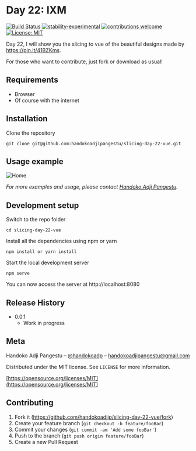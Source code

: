# Day 22: IXM

[![Build Status](https://travis-ci.org/dwyl/esta.svg?branch=master)](https://github.com/handokoadjip/slicing-day-22-vue)
[![stability-experimental](https://img.shields.io/badge/stability-experimental-orange.svg)](https://github.com/handokoadjip/slicing-day-22-vue)
[![contributions welcome](https://img.shields.io/badge/contributions-welcome-brightgreen.svg?style=flat)](https://github.com/handokoadjip/slicing-day-22-vue/fork)
[![License: MIT](https://img.shields.io/badge/License-MIT-yellow.svg)](https://opensource.org/licenses/MIT)

Day 22, I will show you the slicing to vue of the beautiful designs made by https://pin.it/41BZKms.

For those who want to contribute, just fork or download as usual!

## Requirements

- Browser
- Of course with the internet

## Installation

Clone the repository

    git clone git@github.com:handokoadjipangestu/slicing-day-22-vue.git

## Usage example

![Home](https://bebaskripsi.000webhostapp.com/slicing-day-22/home.png)

_For more examples and usage, please contact [Handoko Adji Pangestu](https://www.instagram.com/handokoadp/)._

## Development setup

Switch to the repo folder

    cd slicing-day-22-vue

Install all the dependencies using npm or yarn

    npm install or yarn install

Start the local development server

    npm serve

You can now access the server at http://localhost:8080

## Release History

- 0.0.1
  - Work in progress

## Meta

Handoko Adji Pangestu – [@handokoadp](https://www.instagram.com/handokoadp/) – handokoadjipangestu@gmail.com

Distributed under the MIT license. See `LICENSE` for more information.

[https://opensource.org/licenses/MIT](https://opensource.org/licenses/MIT)

## Contributing

1. Fork it (<https://github.com/handokoadjip/slicing-day-22-vue/fork>)
2. Create your feature branch (`git checkout -b feature/fooBar`)
3. Commit your changes (`git commit -am 'Add some fooBar'`)
4. Push to the branch (`git push origin feature/fooBar`)
5. Create a new Pull Request
